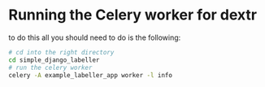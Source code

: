 # Running the Celery worker for dextr

to do this all you should need to do is the following:

```bash
# cd into the right directory
cd simple_django_labeller
# run the celery worker
celery -A example_labeller_app worker -l info
```
